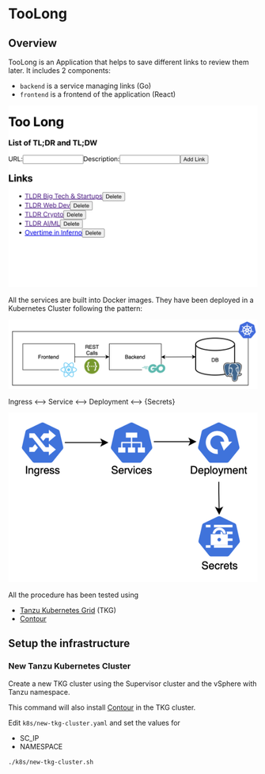 # TooLong 

## Overview 

TooLong is an Application that helps to save different links to review them later. It includes 2 components:

- `backend` is a service managing links (Go) 
- `frontend` is a frontend of the application (React)

![Ui](images/ui.png)

All the services are built into Docker images. They have been deployed in a Kubernetes Cluster following the pattern:

![Architecture](images/arch.png)

Ingress <--> Service <--> Deployment <--> {Secrets}

![Kubernetes Resources](images/arch-k8s.png)

All the procedure has been tested using 
- [Tanzu Kubernetes Grid](https://tanzu.vmware.com/kubernetes-grid) (TKG)
- [Contour](https://projectcontour.io)

## Setup the infrastructure

### New Tanzu Kubernetes Cluster

Create a new TKG cluster using the Supervisor cluster and the vSphere with Tanzu namespace.

This command will also install [Contour](https://projectcontour.io) in the TKG cluster.

Edit ```k8s/new-tkg-cluster.yaml``` and set the values for
- SC_IP 
- NAMESPACE

```
./k8s/new-tkg-cluster.sh 
```







